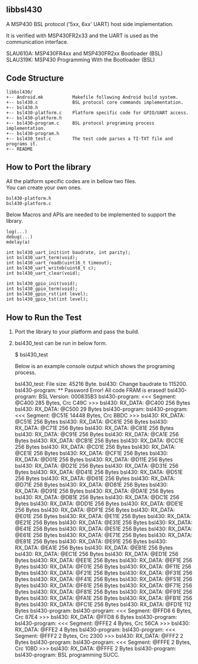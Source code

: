 libbsl430
---------
A MSP430 BSL protocol ('5xx, 6xx' UART) host side implementation.

It is verified with MSP430FR2x33 and the UART is used as the<br />
communication interface.

SLAU610A: MSP430FR4xx and MSP430FR2xx Bootloader (BSL)<br />
SLAU319K: MSP430 Programming With the Bootloader (BSL)


Code Structure
--------------
```
libbsl430/
+-- Android.mk           Makefile following Android build system.
+-- bsl430.c             BSL protocol core commands implementation.
+-- bsl430.h
+-- bsl430-platform.c    Platform specific code for GPIO/UART access.
+-- bsl430-platform.h
+-- bsl430-program.c     BSL protocol programing process implementation.
+-- bsl430-program.h
+-- bsl430_test.c        The test code parses a TI-TXT file and programs it.
+-- README
```


How to Port the library
-----------------------
All the platform specific codes are in bellow two files.<br />
You can create your own ones.

    bsl430-platform.h
    bsl430-platform.c

Below Macros and APIs are needed to be implemented to support the library.

    log(...)
    debug(...)
    mdelay(a)

    int bsl430_uart_init(int baudrate, int parity);
    int bsl430_uart_term(void);
    int bsl430_uart_readb(uint16_t timeout);
    int bsl430_uart_writeb(uint8_t c);
    int bsl430_uart_clear(void);

    int bsl430_gpio_init(void);
    int bsl430_gpio_term(void);
    int bsl430_gpio_rst(int level);
    int bsl430_gpio_tst(int level);


How to Run the Test
-------------------
1) Port the library to your platform and pass the build.<br />
2) bsl430_test can be run in below form.

    $ bsl430_test <TI-TXT File>

    Below is an example console output which shows the programing process.

    bsl430_test: File size: 45216 Byte.
    bsl430: Change baudrate to 115200.
    bsl430-program: ** Password Error! All code FRAM is erased!
    bsl430-program: BSL Version: 000835B3
    bsl430-program: <<< Segment: @C400 285 Bytes, Crc C49C >>>
    bsl430: RX_DATA: @C400 256 Bytes
    bsl430: RX_DATA: @C500  29 Bytes
    bsl430-program:
    bsl430-program: <<< Segment: @C51E 14448 Bytes, Crc BBDC >>>
    bsl430: RX_DATA: @C51E 256 Bytes
    bsl430: RX_DATA: @C61E 256 Bytes
    bsl430: RX_DATA: @C71E 256 Bytes
    bsl430: RX_DATA: @C81E 256 Bytes
    bsl430: RX_DATA: @C91E 256 Bytes
    bsl430: RX_DATA: @CA1E 256 Bytes
    bsl430: RX_DATA: @CB1E 256 Bytes
    bsl430: RX_DATA: @CC1E 256 Bytes
    bsl430: RX_DATA: @CD1E 256 Bytes
    bsl430: RX_DATA: @CE1E 256 Bytes
    bsl430: RX_DATA: @CF1E 256 Bytes
    bsl430: RX_DATA: @D01E 256 Bytes
    bsl430: RX_DATA: @D11E 256 Bytes
    bsl430: RX_DATA: @D21E 256 Bytes
    bsl430: RX_DATA: @D31E 256 Bytes
    bsl430: RX_DATA: @D41E 256 Bytes
    bsl430: RX_DATA: @D51E 256 Bytes
    bsl430: RX_DATA: @D61E 256 Bytes
    bsl430: RX_DATA: @D71E 256 Bytes
    bsl430: RX_DATA: @D81E 256 Bytes
    bsl430: RX_DATA: @D91E 256 Bytes
    bsl430: RX_DATA: @DA1E 256 Bytes
    bsl430: RX_DATA: @DB1E 256 Bytes
    bsl430: RX_DATA: @DC1E 256 Bytes
    bsl430: RX_DATA: @DD1E 256 Bytes
    bsl430: RX_DATA: @DE1E 256 Bytes
    bsl430: RX_DATA: @DF1E 256 Bytes
    bsl430: RX_DATA: @E01E 256 Bytes
    bsl430: RX_DATA: @E11E 256 Bytes
    bsl430: RX_DATA: @E21E 256 Bytes
    bsl430: RX_DATA: @E31E 256 Bytes
    bsl430: RX_DATA: @E41E 256 Bytes
    bsl430: RX_DATA: @E51E 256 Bytes
    bsl430: RX_DATA: @E61E 256 Bytes
    bsl430: RX_DATA: @E71E 256 Bytes
    bsl430: RX_DATA: @E81E 256 Bytes
    bsl430: RX_DATA: @E91E 256 Bytes
    bsl430: RX_DATA: @EA1E 256 Bytes
    bsl430: RX_DATA: @EB1E 256 Bytes
    bsl430: RX_DATA: @EC1E 256 Bytes
    bsl430: RX_DATA: @ED1E 256 Bytes
    bsl430: RX_DATA: @EE1E 256 Bytes
    bsl430: RX_DATA: @EF1E 256 Bytes
    bsl430: RX_DATA: @F01E 256 Bytes
    bsl430: RX_DATA: @F11E 256 Bytes
    bsl430: RX_DATA: @F21E 256 Bytes
    bsl430: RX_DATA: @F31E 256 Bytes
    bsl430: RX_DATA: @F41E 256 Bytes
    bsl430: RX_DATA: @F51E 256 Bytes
    bsl430: RX_DATA: @F61E 256 Bytes
    bsl430: RX_DATA: @F71E 256 Bytes
    bsl430: RX_DATA: @F81E 256 Bytes
    bsl430: RX_DATA: @F91E 256 Bytes
    bsl430: RX_DATA: @FA1E 256 Bytes
    bsl430: RX_DATA: @FB1E 256 Bytes
    bsl430: RX_DATA: @FC1E 256 Bytes
    bsl430: RX_DATA: @FD1E 112 Bytes
    bsl430-program:
    bsl430-program: <<< Segment: @FFD8 6 Bytes, Crc 87E4 >>>
    bsl430: RX_DATA: @FFD8   6 Bytes
    bsl430-program:
    bsl430-program: <<< Segment: @FFE2 4 Bytes, Crc 56CA >>>
    bsl430: RX_DATA: @FFE2   4 Bytes
    bsl430-program:
    bsl430-program: <<< Segment: @FFF2 2 Bytes, Crc 2300 >>>
    bsl430: RX_DATA: @FFF2   2 Bytes
    bsl430-program:
    bsl430-program: <<< Segment: @FFFE 2 Bytes, Crc 10BD >>>
    bsl430: RX_DATA: @FFFE   2 Bytes
    bsl430-program:
    bsl430-program: BSL programming SUCC.

